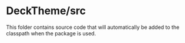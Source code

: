 # DeckTheme/src

This folder contains source code that will automatically be added to the classpath when
the package is used.
